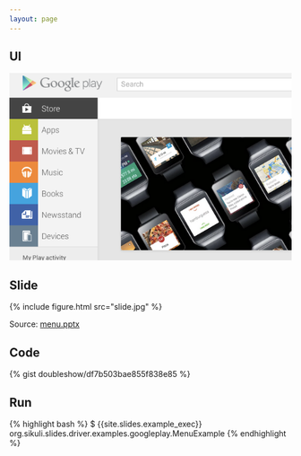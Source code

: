 ```yaml
---
layout: page
---
```



## UI
![screen](screen.png)

## Slide

{% include figure.html src="slide.jpg" %}

Source: [menu.pptx](menu.pptx)

## Code
{% gist doubleshow/df7b503bae855f838e85 %}


## Run

{% highlight bash %}
$ {{site.slides.example_exec}} org.sikuli.slides.driver.examples.googleplay.MenuExample
{% endhighlight %}